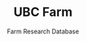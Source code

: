 ---
feature: true
title: UBC Farm
subtitle: Farm Research Database
path: ubc-farm
bkgimage: /images/ubc-farm/background.jpg
logo: /images/ubc-farm/logo.png
code: https://github.com/ubc-farm
color:
  r: 59
  g: 116
  b: 72
tech:
  - JavaScript
  - Node.js
  - SQL
  - React
  - Redux
  - JSTS
summary: >
  My current project: a program designed to be used by the farmers and
  researchers at the Centre for Sustainable Food Systems at UBC Farm. The
  software allows researchers to analyze data inputted by users at the farm,
  while using algorithms to reduce repetition of data for the farmers.
---